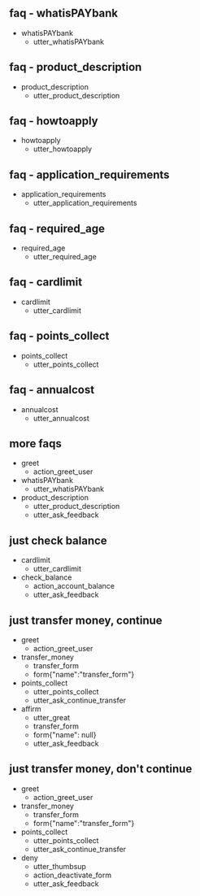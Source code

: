 ## faq - whatisPAYbank
* whatisPAYbank
    - utter_whatisPAYbank

## faq - product_description
* product_description
    - utter_product_description

## faq - howtoapply
* howtoapply
    - utter_howtoapply

## faq - application_requirements
* application_requirements
    - utter_application_requirements

## faq - required_age
* required_age
    - utter_required_age

## faq - cardlimit
* cardlimit
    - utter_cardlimit

## faq - points_collect
* points_collect
    - utter_points_collect

## faq - annualcost
* annualcost
    - utter_annualcost

## more faqs
* greet
    - action_greet_user
* whatisPAYbank
    - utter_whatisPAYbank
* product_description
    - utter_product_description
    - utter_ask_feedback

## just check balance
* cardlimit
    - utter_cardlimit
* check_balance
    - action_account_balance
    - utter_ask_feedback

## just transfer money, continue
* greet
    - action_greet_user
* transfer_money
    - transfer_form
    - form{"name":"transfer_form"}
* points_collect
    - utter_points_collect
    - utter_ask_continue_transfer
* affirm
    - utter_great
    - transfer_form
    - form{"name": null}
    - utter_ask_feedback

## just transfer money, don't continue
* greet
    - action_greet_user
* transfer_money
    - transfer_form
    - form{"name":"transfer_form"}
* points_collect
    - utter_points_collect
    - utter_ask_continue_transfer
* deny
    - utter_thumbsup
    - action_deactivate_form
    - utter_ask_feedback